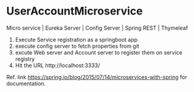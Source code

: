 # UserAccountMicroservice
Micro service | Eureka Server | Config Server | Spring REST | Thymeleaf

1. Execute Service registration as a springboot app
2. execute config server to fetch properties from git
3. excute Web server and Account server to register them on service registry
4. Hit the URL http://localhost:3333/ 

Ref. link https://spring.io/blog/2015/07/14/microservices-with-spring for documentation.
